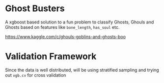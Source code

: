 Ghost Busters
=============

A xgboost based solution to a fun problem to classify Ghosts, Ghouls and Ghosts based on features like `bone_length`, `has_soul` etc.

https://www.kaggle.com/c/ghouls-goblins-and-ghosts-boo

Validation Framework
====================

Since the data is well distributed, will be using stratified sampling and trying
out `xgb.cv` for cross validation

